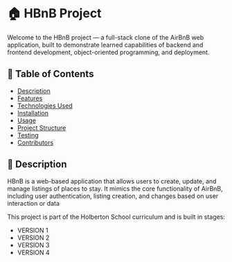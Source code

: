 # 🏠 HBnB Project

Welcome to the HBnB project — a full-stack clone of the AirBnB web application, built to demonstrate learned capabilities of backend and frontend development, object-oriented programming, and deployment.

## 📌 Table of Contents

- [Description](#description)
- [Features](#features)
- [Technologies Used](#technologies-used)
- [Installation](#installation)
- [Usage](#usage)
- [Project Structure](#project-structure)
- [Testing](#testing)
- [Contributors](#contributors)

## 📖 Description

HBnB is a web-based application that allows users to create, update, and manage listings of places to stay. It mimics the core functionality of AirBnB, including user authentication, listing creation, and changes based on user interaction or data

This project is part of the Holberton School curriculum and is built in stages:
- VERSION 1
- VERSION 2
- VERSION 3
- VERSION 4

